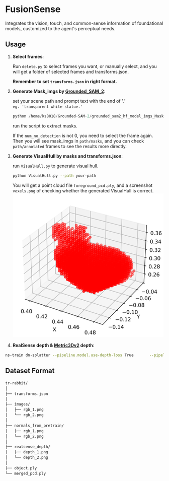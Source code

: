 # FusionSense
Integrates the vision, touch, and common-sense information of foundational models, customized to the agent's perceptual needs.

## Usage

1. **Select frames**:  

    Run `delete.py` to select frames you want, or manually select, and you will get a folder of selected frames and transforms.json.  

    **Remember to set `transforms.json` in right format.**

2. **Generate Mask_imgs by [Grounded_SAM_2](https://github.com/IDEA-Research/Grounded-SAM-2)**:   

    set your scene path and prompt text with the end of '.'   
    `eg. 'transparent white statue.'`   

    ```python   
    python /home/ks8018/Grounded-SAM-2/grounded_sam2_hf_model_imgs_MaskExtract.py   
    ```   
    run the script to extract masks.   

    If the `num_no_detection` is not 0, you need to select the frame again. Then you will see mask_imgs in `path/masks`, and you can check `path/annotated` frames to see the results more directly.   
    
3. **Generate VisualHull by masks and transforms.json**:  

    run `VisualHull.py` to generate visual hull.  
    ```bash  
    python VisualHull.py --path your-path  
    ```
    
    You will get a point cloud file `foreground_pcd.ply`, and a screenshot `voxels.png` of checking whether the generated VisualHull is correct.    
    ![vis_hull](assets/voxels.png)  

4. **RealSense depth & [Metric3Dv2](https://github.com/YvanYin/Metric3D) depth**:

    


```bash
ns-train dn-splatter --pipeline.model.use-depth-loss True       --pipeline.model.normal-lambda 0.4      --pipeline.model.sensor-depth-lambda 0.2    --pipeline.model.use-depth-smooth-loss True    --pipeline.model.use-normal-loss True  --pipeline.model.normal-supervision mono  --pipeline.model.random_init False normal-nerfstudio  --data tr-rabbit  --load-pcd-normals True --load-3D-points True  --normal-format opencv
```

## Dataset Format
```bash
tr-rabbit/
│
├── transforms.json
│
├── images/
│   ├── rgb_1.png
│   └── rgb_2.png
│
├── normals_from_pretrain/
│   ├── rgb_1.png
│   └── rgb_2.png
│
├── realsense_depth/
│   ├── depth_1.png
│   └── depth_2.png
│
├── object.ply
└── merged_pcd.ply
```

